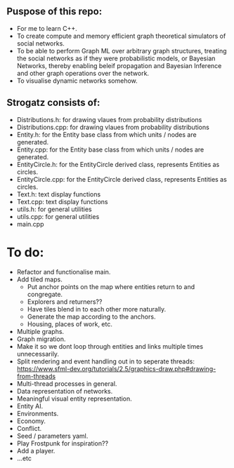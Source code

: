 ## Puspose of this repo:
- For me to learn C++.
- To create compute and memory efficient graph theoretical simulators of social networks.
- To be able to perform Graph ML over arbitrary graph structures, treating the social networks as if they were probabilistic models, or Bayesian Networks, thereby enabling beleif propagation and Bayesian Inference and other graph operations over the network.
- To visualise dynamic networks somehow.

## Strogatz consists of:
- Distributions.h: for drawing vlaues from probability distributions
- Distributions.cpp: for drawing vlaues from probability distributions
- Entity.h: for the Entity base class from which units / nodes are generated.
- Entity.cpp: for the Entity base class from which units / nodes are generated.
- EntityCircle.h: for the EntityCircle derived class, represents Entities as circles.
- EntityCircle.cpp: for the EntityCircle derived class, represents Entities as circles.
- Text.h: text display functions
- Text.cpp: text display functions
- utils.h: for general utilities
- utils.cpp: for general utilities
- main.cpp

# To do:
- Refactor and functionalise main.
- Add tiled maps.
  - Put anchor points on the map where entities return to and congregate.
  - Explorers and returners??
  - Have tiles blend in to each other more naturally.
  - Generate the map according to the anchors.
  - Housing, places of work, etc.
- Multiple graphs.
- Graph migration.
- Make it so we dont loop through entities and links multiple times unnecessarily.
- Split rendering and event handling out in to seperate threads: 
	https://www.sfml-dev.org/tutorials/2.5/graphics-draw.php#drawing-from-threads
- Multi-thread processes in general.
- Data representation of networks.
- Meaningful visual entity representation.
- Entity AI.
- Environments.
- Economy.
- Conflict.
- Seed / parameters yaml.
- Play Frostpunk for inspiration??
- Add a player.
- ...etc
